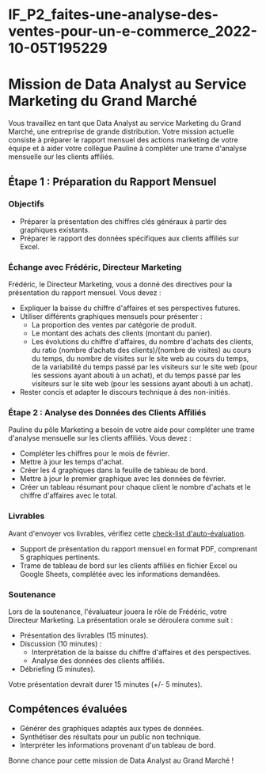 # IF_P2_faites-une-analyse-des-ventes-pour-un-e-commerce_2022-10-05T195229
# Mission de Data Analyst au Service Marketing du Grand Marché

Vous travaillez en tant que Data Analyst au service Marketing du Grand Marché, une entreprise de grande distribution. Votre mission actuelle consiste à préparer le rapport mensuel des actions marketing de votre équipe et à aider votre collègue Pauline à compléter une trame d'analyse mensuelle sur les clients affiliés.

## Étape 1 : Préparation du Rapport Mensuel

### Objectifs

- Préparer la présentation des chiffres clés généraux à partir des graphiques existants.
- Préparer le rapport des données spécifiques aux clients affiliés sur Excel.

### Échange avec Frédéric, Directeur Marketing

Frédéric, le Directeur Marketing, vous a donné des directives pour la présentation du rapport mensuel. Vous devez :

- Expliquer la baisse du chiffre d'affaires et ses perspectives futures.
- Utiliser différents graphiques mensuels pour présenter :
  - La proportion des ventes par catégorie de produit.
  - Le montant des achats des clients (montant du panier).
  - Les évolutions du chiffre d'affaires, du nombre d'achats des clients, du ratio (nombre d’achats des clients)/(nombre de visites) au cours du temps, du nombre de visites sur le site web au cours du temps, de la variabilité du temps passé par les visiteurs sur le site web (pour les sessions ayant abouti à un achat), et du temps passé par les visiteurs sur le site web (pour les sessions ayant abouti à un achat).
- Rester concis et adapter le discours technique à des non-initiés.

### Étape 2 : Analyse des Données des Clients Affiliés

Pauline du pôle Marketing a besoin de votre aide pour compléter une trame d'analyse mensuelle sur les clients affiliés. Vous devez :

- Compléter les chiffres pour le mois de février.
- Mettre à jour les temps d'achat.
- Créer les 4 graphiques dans la feuille de tableau de bord.
- Mettre à jour le premier graphique avec les données de février.
- Créer un tableau résumant pour chaque client le nombre d'achats et le chiffre d'affaires avec le total.

### Livrables

Avant d'envoyer vos livrables, vérifiez cette [check-list d'auto-évaluation](lien_vers_checklist).

- Support de présentation du rapport mensuel en format PDF, comprenant 5 graphiques pertinents.
- Trame de tableau de bord sur les clients affiliés en fichier Excel ou Google Sheets, complétée avec les informations demandées.

### Soutenance

Lors de la soutenance, l'évaluateur jouera le rôle de Frédéric, votre Directeur Marketing. La présentation orale se déroulera comme suit :

- Présentation des livrables (15 minutes).
- Discussion (10 minutes) :
  - Interprétation de la baisse du chiffre d'affaires et des perspectives.
  - Analyse des données des clients affiliés.
- Débriefing (5 minutes).

Votre présentation devrait durer 15 minutes (+/- 5 minutes).

## Compétences évaluées

- Générer des graphiques adaptés aux types de données.
- Synthétiser des résultats pour un public non technique.
- Interpréter les informations provenant d'un tableau de bord.

Bonne chance pour cette mission de Data Analyst au Grand Marché !
